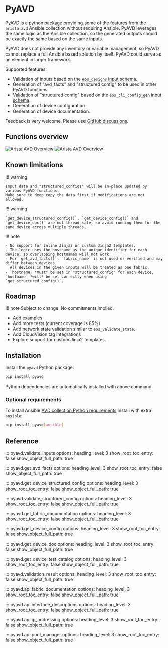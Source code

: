 <!--
  ~ Copyright (c) 2023-2025 Arista Networks, Inc.
  ~ Use of this source code is governed by the Apache License 2.0
  ~ that can be found in the LICENSE file.
  -->

# PyAVD

PyAVD is a python package providing some of the features from the `arista.avd` Ansible collection without requiring Ansible. PyAVD leverages the same logic as the Ansible collection, so the generated outputs should be exactly the same based on the same inputs.

PyAVD does not provide any inventory or variable management, so PyAVD cannot replace a full Ansible based solution by itself. PyAVD could serve as an element in larger framework.

Supported features:

- Validation of inputs based on the [`eos_designs` input schema](../../ansible_collections/arista/avd/roles/eos_designs/docs/input-variables.md).
- Generation of "avd_facts" and "structured config" to be used in other PyAVD functions.
- Validation of "structured config" based on the [`eos_cli_config_gen` input schema](../../ansible_collections/arista/avd/roles/eos_cli_config_gen/docs/input-variables.md).
- Generation of device configuration.
- Generation of device documentation.

Feedback is very welcome. Please use [GitHub discussions](https://github.com/aristanetworks/avd/discussions).

## Functions overview

![Arista AVD Overview](../_media/pyavd_functions_dark.svg#only-dark)
![Arista AVD Overview](../_media/pyavd_functions_light.svg#only-light)

## Known limitations

!!! warning

    Input data and "structured_configs" will be in-place updated by various PyAVD functions.
    Make sure to deep copy the data first if modifications are not allowed.

!!! warning

    `get_device_structured_config()`, `get_device_config()` and `get_device_doc()` are not thread-safe, so avoid running them for the same device across multiple threads.

!!! note

    - No support for inline Jinja2 or custom Jinja2 templates.
    - The logic uses the hostname as the unique identifier for each device, so overlapping hostnames will not work.
    - For `get_avd_facts()`, `fabric_name` is not used or verified and may differ between devices.
      All devices in the given inputs will be treated as one fabric.
    - `hostname` *must* be set in "structured_config" for each device. `hostname` *will* be set correctly when using `get_structured_config()`.

## Roadmap

!!! note
    Subject to change. No commitments implied.

- Add examples
- Add more tests (current coverage is 85%)
- Add network state validation similar to `eos_validate_state`.
- Add CloudVision tag integrations
- Explore support for custom Jinja2 templates.

## Installation

Install the `pyavd` Python package:

```sh
pip install pyavd
```

Python dependencies are automatically installed with above command.

### Optional requirements

To install Ansible [AVD collection Python requirements](../installation/collection-installation.md#python-requirements-installation) install with extra `ansible`:

```sh
pip install pyavd[ansible]
```

## Reference

::: pyavd.validate_inputs
    options:
      heading_level: 3
      show_root_toc_entry: false
      show_object_full_path: true

::: pyavd.get_avd_facts
    options:
      heading_level: 3
      show_root_toc_entry: false
      show_object_full_path: true

::: pyavd.get_device_structured_config
    options:
      heading_level: 3
      show_root_toc_entry: false
      show_object_full_path: true

::: pyavd.validate_structured_config
    options:
      heading_level: 3
      show_root_toc_entry: false
      show_object_full_path: true

::: pyavd.get_fabric_documentation
    options:
      heading_level: 3
      show_root_toc_entry: false
      show_object_full_path: true

::: pyavd.get_device_config
    options:
      heading_level: 3
      show_root_toc_entry: false
      show_object_full_path: true

::: pyavd.get_device_doc
    options:
      heading_level: 3
      show_root_toc_entry: false
      show_object_full_path: true

::: pyavd.get_device_test_catalog
    options:
      heading_level: 3
      show_root_toc_entry: false
      show_object_full_path: true

::: pyavd.validation_result
    options:
      heading_level: 3
      show_root_toc_entry: false
      show_object_full_path: true

::: pyavd.api.fabric_documentation
    options:
      heading_level: 3
      show_root_toc_entry: false
      show_object_full_path: true

::: pyavd.api.interface_descriptions
    options:
      heading_level: 3
      show_root_toc_entry: false
      show_object_full_path: true

::: pyavd.api.ip_addressing
    options:
      heading_level: 3
      show_root_toc_entry: false
      show_object_full_path: true

::: pyavd.api.pool_manager
    options:
      heading_level: 3
      show_root_toc_entry: false
      show_object_full_path: true
